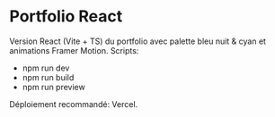 # Portfolio React

Version React (Vite + TS) du portfolio avec palette bleu nuit & cyan et animations Framer Motion. Scripts:

- npm run dev
- npm run build
- npm run preview

Déploiement recommandé: Vercel.
